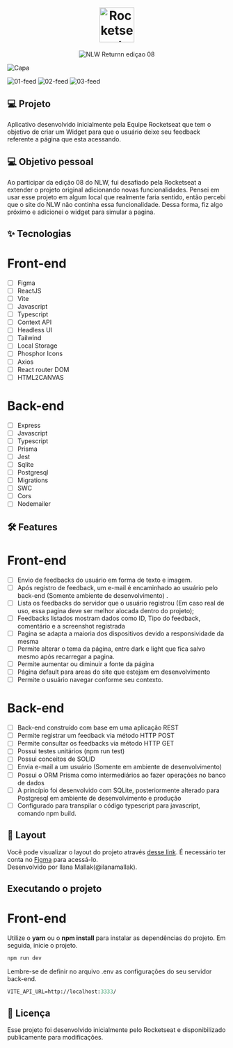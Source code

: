 <h1 align="center">
  <img alt="Rocketseat" height="80" title="Rocketseat" src="https://avatars.githubusercontent.com/u/28929274?s=200&amp;v=4" />
</h1>

<p align="center">
  <img alt="NLW Returnn ediçao 08" src="https://user-images.githubusercontent.com/51727640/167922155-8f18c6ae-e221-4a54-b9eb-d2358f739937.svg" />
</p>

![Capa](https://user-images.githubusercontent.com/51727640/167922274-e66786a7-b385-4027-9c1e-0fe1b8131a9f.svg)

![01-feed](https://user-images.githubusercontent.com/51727640/167924919-78396b7b-f68f-4632-ad15-3459ce0204f4.png)
![02-feed](https://user-images.githubusercontent.com/51727640/167924922-6ee76ddb-bf71-4407-8e00-7a0123222d0f.png)
![03-feed](https://user-images.githubusercontent.com/51727640/167924924-6850f51a-8779-47a0-a241-2b7885006cd5.png)

## 💻 Projeto
Aplicativo desenvolvido inicialmente pela Equipe Rocketseat que tem o objetivo de criar um Widget para que o usuário deixe seu feedback referente a página que esta acessando.

## 💻 Objetivo pessoal
Ao participar da edição 08 do NLW, fui desafiado pela Rocketseat a extender o projeto original adicionando novas funcionalidades. 
Pensei em usar esse projeto em algum local que realmente faria sentido, então percebi que o site do NLW não continha essa funcionalidade.
Dessa forma, fiz algo próximo e adicionei o widget para simular a pagina.

## ✨ Tecnologias

# Front-end
-   [ ] Figma
-   [ ] ReactJS
-   [ ] Vite
-   [ ] Javascript
-   [ ] Typescript
-   [ ] Context API
-   [ ] Headless UI
-   [ ] Tailwind
-   [ ] Local Storage
-   [ ] Phosphor Icons
-   [ ] Axios
-   [ ] React router DOM
-   [ ] HTML2CANVAS

# Back-end
-   [ ] Express
-   [ ] Javascript
-   [ ] Typescript
-   [ ] Prisma
-   [ ] Jest
-   [ ] Sqlite
-   [ ] Postgresql
-   [ ] Migrations
-   [ ] SWC
-   [ ] Cors
-   [ ] Nodemailer

## :hammer_and_wrench: Features 

# Front-end
-   [ ] Envio de feedbacks do usuário em forma de texto e imagem.
-   [ ] Após registro de feedback, um e-mail é encaminhado ao usuário pelo back-end (Somente ambiente de desenvolvimento) .
-   [ ] Lista os feedbacks do servidor que o usuário registrou (Em caso real de uso, essa pagina deve ser melhor alocada dentro do projeto);
-   [ ] Feedbacks listados mostram dados como ID, Tipo do feedback, comentário e a screenshot registrada
-   [ ] Pagina se adapta a maioria dos dispositivos devido a responsividade da mesma
-   [ ] Permite alterar o tema da página, entre dark e light que fica salvo mesmo após recarregar a pagina.
-   [ ] Permite aumentar ou diminuir a fonte da página
-   [ ] Página default para areas do site que estejam em desenvolvimento
-   [ ] Permite o usuário navegar conforme seu contexto.

# Back-end
-   [ ] Back-end construído com base em uma aplicação REST
-   [ ] Permite registrar um feedback via método HTTP POST
-   [ ] Permite consultar os feedbacks via método HTTP GET
-   [ ] Possui testes unitários (npm run test)
-   [ ] Possui conceitos de SOLID
-   [ ] Envia e-mail a um usuário (Somente em ambiente de desenvolvimento)
-   [ ] Possui o ORM Prisma como intermediários ao fazer operações no banco de dados
-   [ ] A princípio foi desenvolvido com SQLite, posteriormente alterado para Postgresql em ambiente de desenvolvimento e produção 
-   [ ] Configurado para transpilar o código typescript para javascript, comando npm build.

## 🔖 Layout

Você pode visualizar o layout do projeto através [desse link](https://www.figma.com/community/file/1102912516166573468). 
É necessário ter conta no [Figma](http://figma.com/) para acessá-lo.
<br />
Desenvolvido por Ilana Mallak(@ilanamallak).


## Executando o projeto

# Front-end
Utilize o **yarn** ou o **npm install** para instalar as dependências do projeto.
Em seguida, inicie o projeto.

```cl
npm run dev
```

Lembre-se de definir no arquivo .env as configurações do seu servidor back-end.
 
 ```cl
VITE_API_URL=http://localhost:3333/
```


## 📄 Licença

Esse projeto foi desenvolvido inicialmente pelo Rocketseat e disponibilizado publicamente para modificações.

<br />
